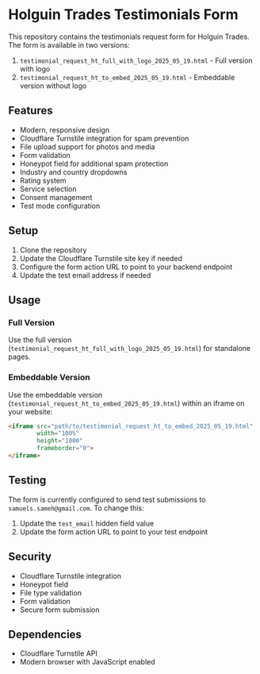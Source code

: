 # Holguin Trades Testimonials Form

This repository contains the testimonials request form for Holguin Trades. The form is available in two versions:

1. `testimonial_request_ht_full_with_logo_2025_05_19.html` - Full version with logo
2. `testimonial_request_ht_to_embed_2025_05_19.html` - Embeddable version without logo

## Features

- Modern, responsive design
- Cloudflare Turnstile integration for spam prevention
- File upload support for photos and media
- Form validation
- Honeypot field for additional spam protection
- Industry and country dropdowns
- Rating system
- Service selection
- Consent management
- Test mode configuration

## Setup

1. Clone the repository
2. Update the Cloudflare Turnstile site key if needed
3. Configure the form action URL to point to your backend endpoint
4. Update the test email address if needed

## Usage

### Full Version
Use the full version (`testimonial_request_ht_full_with_logo_2025_05_19.html`) for standalone pages.

### Embeddable Version
Use the embeddable version (`testimonial_request_ht_to_embed_2025_05_19.html`) within an iframe on your website:

```html
<iframe src="path/to/testimonial_request_ht_to_embed_2025_05_19.html" 
        width="100%" 
        height="1000" 
        frameborder="0">
</iframe>
```

## Testing

The form is currently configured to send test submissions to `samuels.sameh@gmail.com`. To change this:

1. Update the `test_email` hidden field value
2. Update the form action URL to point to your test endpoint

## Security

- Cloudflare Turnstile integration
- Honeypot field
- File type validation
- Form validation
- Secure form submission

## Dependencies

- Cloudflare Turnstile API
- Modern browser with JavaScript enabled 